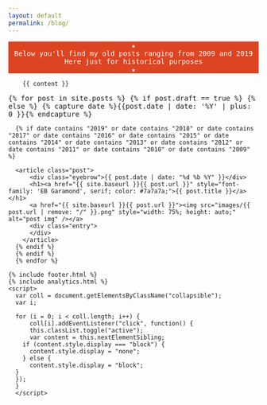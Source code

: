 ```yaml
---
layout: default
permalink: /blog/
---
```


<!-- new new new -->
<div id="main" role="main" class="container">
        <center><p class="" style="font-family: 'Inconsolata', monospace; font-size: 14px; background-color: #d42; color:white;">
        ★ <br>Below you'll find my old posts ranging from 2009 and 2019<br> Here just for historical purposes <br>★<br>
        </p></center></div>

<div id="main" role="main" class="container" style="font-family: 'Inconsolata', monospace;">

        {{ content }} 

<div class="posts clearfix">
      {% for post in site.posts %}
      {% if post.draft == true %}
      {% else %}
      {% capture date %}{{post.date | date: '%Y' | plus: 0 }}{% endcapture %}
    
      {% if date contains "2019" or date contains "2018" or date contains "2017" or date contains "2016" or date contains "2015" or date contains "2014" or date contains "2013" or date contains "2012" or date contains "2011" or date contains "2010" or date contains "2009" %}
    
      <article class="post">
          <div class="eyebrow">{{ post.date | date: "%d %b %Y" }}</div>
          <h1><a href="{{ site.baseurl }}{{ post.url }}" style="font-family: 'EB Garamond', serif; color: #7a7a7a;">{{ post.title }}</a></h1>
          <a href="{{ site.baseurl }}{{ post.url }}"><img src="images/{{ post.url | remove: "/" }}.png" style="width: 75%; height: auto;" alt="post img" /></a>
          <div class="entry">
          </div>
        </article>
      {% endif %}
      {% endif %}
      {% endfor %}
</div>

</div>    
</div><!-- /content-wrapper -->


    {% include footer.html %}
    {% include analytics.html %}
    <script>
      var coll = document.getElementsByClassName("collapsible");
      var i;
  
      for (i = 0; i < coll.length; i++) {
          coll[i].addEventListener("click", function() {
          this.classList.toggle("active");
          var content = this.nextElementSibling;
        if (content.style.display === "block") {
          content.style.display = "none";
        } else {
          content.style.display = "block";
      }
      });
      }
      </script>
  